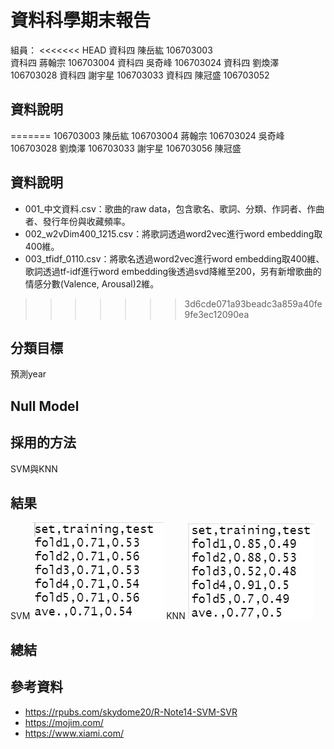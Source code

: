# 資料科學期末報告

組員：
<<<<<<< HEAD
  資科四    陳岳紘	106703003	
  資科四    蔣翰宗	106703004
  資科四    吳奇峰	106703024
  資科四    劉煥澤	106703028
  資科四    謝宇星	106703033
  資科四    陳冠盛	106703052
## 資料說明


=======
106703003 陳岳紘
106703004 蔣翰宗
106703024 吳奇峰
106703028 劉煥澤
106703033 謝宇星
106703056 陳冠盛

## 資料說明
* 001_中文資料.csv：歌曲的raw data，包含歌名、歌詞、分類、作詞者、作曲者、發行年份與收藏頻率。
* 002_w2vDim400_1215.csv：將歌詞透過word2vec進行word embedding取400維。
* 003_tfidf_0110.csv：將歌名透過word2vec進行word embedding取400維、歌詞透過tf-idf進行word embedding後透過svd降維至200，另有新增歌曲的情感分數(Valence, Arousal)2維。
>>>>>>> 3d6cde071a93beadc3a859a40fe9fe3ec12090ea
## 分類目標

預測year

## Null Model

## 採用的方法

SVM與KNN


## 結果
SVM
![pic](svm_performance.png)
KNN
![pic_two](knn_performance.png)

## 總結

## 參考資料
* https://rpubs.com/skydome20/R-Note14-SVM-SVR
* https://mojim.com/
* https://www.xiami.com/
